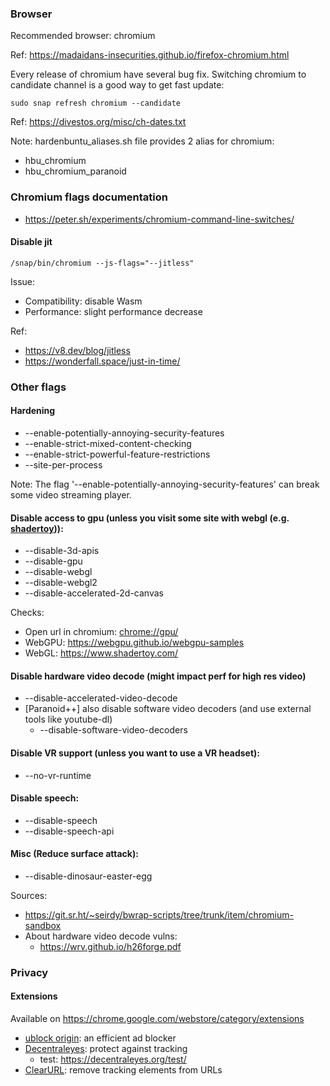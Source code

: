 ### Browser

Recommended browser: chromium

Ref: https://madaidans-insecurities.github.io/firefox-chromium.html

Every release of chromium have several bug fix. Switching chromium to candidate channel is a good way to get fast update: 

    sudo snap refresh chromium --candidate
    
Ref: https://divestos.org/misc/ch-dates.txt    

Note: hardenbuntu_aliases.sh file provides 2 alias for chromium:
* hbu_chromium
* hbu_chromium_paranoid

### Chromium flags documentation

* https://peter.sh/experiments/chromium-command-line-switches/

#### Disable jit

    /snap/bin/chromium --js-flags="--jitless"

Issue:
* Compatibility: disable Wasm
* Performance: slight performance decrease

Ref:
* https://v8.dev/blog/jitless
* https://wonderfall.space/just-in-time/

### Other flags

#### Hardening
* --enable-potentially-annoying-security-features
* --enable-strict-mixed-content-checking
* --enable-strict-powerful-feature-restrictions
* --site-per-process

Note: The flag '--enable-potentially-annoying-security-features' can break some video streaming player.

#### Disable access to gpu (unless you visit some site with webgl (e.g. [shadertoy](https://www.shadertoy.com/))):
* --disable-3d-apis
* --disable-gpu
* --disable-webgl
* --disable-webgl2
* --disable-accelerated-2d-canvas

Checks:
* Open url in chromium: [chrome://gpu/](chrome://gpu/)
* WebGPU: https://webgpu.github.io/webgpu-samples
* WebGL: https://www.shadertoy.com/

#### Disable hardware video decode (might impact perf for high res video)
  * --disable-accelerated-video-decode
  * [Paranoid++] also disable software video decoders (and use external tools like youtube-dl)
    * --disable-software-video-decoders

#### Disable VR support (unless you want to use a VR headset):
  * --no-vr-runtime

#### Disable speech:
* --disable-speech
* --disable-speech-api

#### Misc (Reduce surface attack):
* --disable-dinosaur-easter-egg

Sources: 
* https://git.sr.ht/~seirdy/bwrap-scripts/tree/trunk/item/chromium-sandbox
* About hardware video decode vulns:
  * https://wrv.github.io/h26forge.pdf

### Privacy

#### Extensions

Available on https://chrome.google.com/webstore/category/extensions

* [ublock origin](https://chrome.google.com/webstore/detail/ublock-origin): an efficient ad blocker
* [Decentraleyes](https://chrome.google.com/webstore/detail/decentraleyes): protect against tracking
  * test: https://decentraleyes.org/test/
* [ClearURL](https://chrome.google.com/webstore/detail/clearurls): remove tracking elements from URLs


